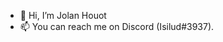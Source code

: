 - 👋 Hi, I’m Jolan Houot
- 📫 You can reach me on Discord (Isilud#3937).

<!---
Isilud/Isilud is a ✨ special ✨ repository because its `README.md` (this file) appears on your GitHub profile.
You can click the Preview link to take a look at your changes.
--->
